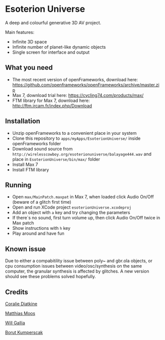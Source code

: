 Esoterion Universe
==================

A deep and colourful generative 3D AV project.

Main features:
- Infinite 3D space
- Infinite number of planet-like dynamic objects
- Single screen for interface and output

What you need
-------------

- The most recent version of openFrameworks, download here: https://github.com/openframeworks/openFrameworks/archive/master.zip
- Max 7, download trial here: https://cycling74.com/products/max/
- FTM library for Max 7, download here: http://ftm.ircam.fr/index.php/Download

Installation
------------

- Unzip openFrameworks to a convenient place in your system
- Clone this repository to `apps/myApps/EsoterionUniverse/` inside openFrameworks folder
- Download sound source from `http://wirelesscowboy.org/esoterionuniverse/balayage444.wav` and place in `EsoterionUniverse/bin/max/` folder
- Install Max 7
- Install FTM library

Running
-------

- Open `max/MainPatch.maxpat` in Max 7, when loaded click Audio On/Off (beware of a glitch first time)
- Open and run XCode project `esoterionUniverse.xcodeproj`
- Add an object with `a` key and try changing the parameters
- If there`s no sound, first turn volume up, then click Audio On/Off twice in Max patch
- Show instructions with `h` key
- Play around and have fun

Known issue
-----------

Due to either a compabitility issue between poly~ and gbr.ola objects, or cpu consumption issues between video/osc/synthesis on the same computer, the granular synthesis is affected by glitches. A new version should see these problems solved hopefully.

Credits
---------------------

[Coralie Diatkine](http://coraliediatkine.eu)

[Matthias Moos](http://matthiasmoos.tumblr.com)

[Will Gallia](http://willgallia.com)

[Borut Kumperscak](http://wirelesscowboy.org)